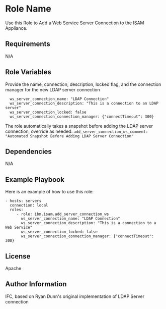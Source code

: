 Role Name
=========

Use this Role to Add a Web Service Server Connection to the ISAM Appliance.

Requirements
------------
N/A

Role Variables
--------------

Provide the name, connection, description, locked flag, and the connection manager for the new LDAP server connection
```
  ws_server_connection_name: "LDAP Connection"
  ws_server_connection_description: "This is a connection to an LDAP server"
  ws_server_connection_locked: false
  ws_server_connection_connection_manager: {"connectTimeout": 300}
```

The role automatically takes a snapshot before adding the LDAP server connection, override as needed:
`add_server_connection_ws_comment: "Automated Snapshot Before Adding LDAP Server Connection"`

Dependencies
------------
N/A

Example Playbook
----------------

Here is an example of how to use this role:

    - hosts: servers
      connection: local
      roles:
         - role: ibm.isam.add_server_connection_ws
           ws_server_connection_name: "LDAP Connection"
           ws_server_connection_description: "This is a connection to a Web Service"
           ws_server_connection_locked: false
           ws_server_connection_connection_manager: {"connectTimeout": 300}

License
-------

Apache

Author Information
------------------

IFC, based on Ryan Dunn's original implementation of LDAP Server connection
